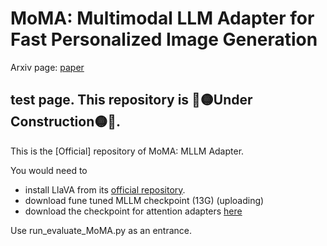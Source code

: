 # MoMA: Multimodal LLM Adapter for Fast Personalized Image Generation

Arxiv page: [paper](https://arxiv.org/abs/2404.05674)

## test page. This repository is 🔴🟡Under Construction🟡🔴.


This is the [Official] repository of MoMA: MLLM Adapter. 

You would need to 
+ install LlaVA from its [official repository](https://github.com/haotian-liu/LLaVA).
+ download fune tuned MLLM checkpoint (13G) (uploading)
+ download the checkpoint for attention adapters [here](https://drive.google.com/file/d/1jLg77aGK3X7X7krQ-yV-eNw5wXApupQo/view?usp=sharing)


Use run_evaluate_MoMA.py as an entrance. 
